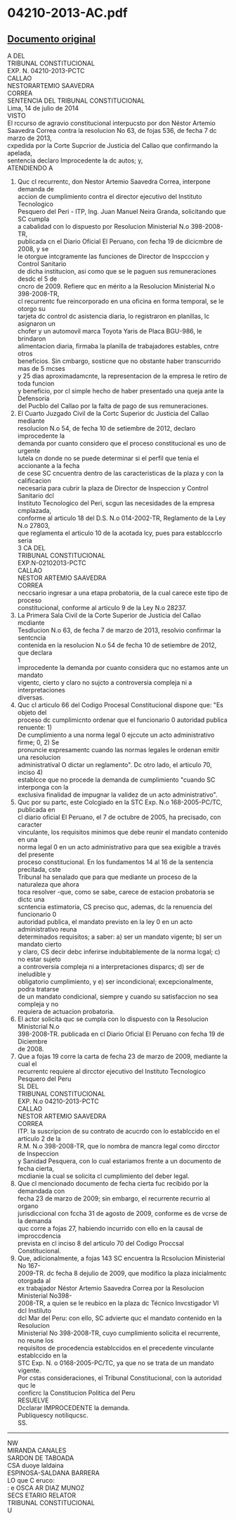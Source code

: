 
04210-2013-AC.pdf
=================
  
[Documento original](https://tc.gob.pe/jurisprudencia/2014/04210-2013-AC.pdf)  
---  
A DEL  
TRIBUNAL CONSTITUCIONAL  
EXP. N. 04210-2013-PCTC  
CALLAO  
NESTORARTEMIO SAAVEDRA  
CORREA  
SENTENCIA DEL TRIBUNAL CONSTITUCIONAL  
Lima, 14 de julio de 2014  
VISTO  
El rccurso de agravio constitucional interpucsto por don Néstor Artemio  
Saavedra Correa contra la resolucion No 63, de fojas 536, de fecha 7 dc marzo de 2013,  
cxpedida por la Corte Supcrior de Justicia del Callao que confirmando la apelada,  
sentencia declaro Improcedente la dc autos; y,  
ATENDIENDO A  
1. Quc cl recurrentc, don Nestor Artemio Saavedra Correa, interpone demanda de  
accion de cumplimiento contra el director ejecutivo del Instituto Tecnologico  
Pesquero del Peri - ITP, Ing. Juan Manuel Neira Granda, solicitando que SC cumpla  
a cabalidad con lo dispuesto por Resolucion Ministerial N.o 398-2008-TR,  
publicada cn el Diario Oficial El Peruano, con fecha 19 de dicicmbre de 2008, y se  
le otorgue intcgramente las funciones de Director de Inspcccion y Control Sanitario  
de dicha institucion, asi como que se le paguen sus remuneraciones desdc el 5 de  
cncro de 2009. Refiere quc en mérito a la Resolucion Ministerial N.o 398-2008-TR,  
cl recurrentc fue reincorporado en una oficina en forma temporal, se le otorgo su  
tarjeta dc control dc asistencia diaria, lo registraron en planillas, lc asignaron un  
chofer y un automovil marca Toyota Yaris de Placa BGU-986, le brindaron  
alimentacion diaria, firmaba la planilla de trabajadores estables, cntre otros  
beneficios. Sin cmbargo, sosticne que no obstante haber transcurrido mas de 5 mcses  
y 25 dias aproximadamcnte, la representacion de la empresa le retiro de toda funcion  
y beneficio, por cl simple hecho de haber presentado una queja ante la Defensoria  
del Pucblo del Callao por la falta de pago de sus remuneraciones.  
2. El Cuarto Juzgado Civil de la Cortc Superior dc Justicia del Callao mediante  
resolucion N.o 54, de fecha 10 de setiembre de 2012, declaro improcedente la  
demanda por cuanto considero que el proceso constitucional es uno de urgente  
lutela cn donde no se puede determinar si el perfil que tenia el accionante a la fecha  
de cese SC cncuentra dentro de las caracteristicas de la plaza y con la calificacion  
necesaria para cubrir la plaza de Director de Inspeccion y Control Sanitario dcl  
Instituto Tecnologico del Peri, scgun las necesidades de la empresa cmplazada,  
conforme al articulo 18 del D.S. N.o 014-2002-TR, Reglamento de la Ley N.o 27803,  
que reglamenta el articulo 10 de la acotada lcy, pues para establcccrlo seria  
3 CA DEL  
TRIBUNAL CONSTITUCIONAL  
EXP.N-02102013-PCTC  
CALLAO  
NESTOR ARTEMIO SAAVEDRA  
CORREA  
neccsario ingresar a una etapa probatoria, de la cual carece este tipo de proceso  
constitucional, conforme al articulo 9 de la Ley N.o 28237.  
3. La Primera Sala Civil de la Corte Superior de Justicia del Callao mcdiante  
Tesdlucion N.o 63, de fecha 7 de marzo de 2013, resolvio confirmar la sentcncia  
contenida en la resolucion N.o 54 de fecha 10 de setiembre de 2012, que declara  
1  
improcedente la demanda por cuanto considera quc no estamos ante un mandato  
vigentc, cierto y claro no sujcto a controversia compleja ni a interpretaciones  
diversas.  
4. Quc cl articulo 66 del Codigo Procesal Constitucional dispone que: "Es objeto del  
proceso dc cumplimicnto ordenar que el funcionario 0 autoridad publica renuente: 1)  
De cumplimiento a una norma legal 0 ejccute un acto administrativo firme; 0, 2) Se  
pronuncie expresamentc cuando las normas legales le ordenan emitir una resolucion  
administratival O dictar un reglamento". Dc otro lado, el articulo 70, inciso 4)  
establcce que no procede la demanda de cumplimiento "cuando SC interponga con la  
exclusiva finalidad de impugnar la validez de un acto administrativo".  
5. Quc por su partc, este Colcgiado en la STC Exp. N.o 168-2005-PC/TC, publicada en  
cl diario oficial El Peruano, el 7 de octubre de 2005, ha precisado, con caracter  
vinculante, los requisitos minimos que debe reunir el mandato contenido en una  
norma legal 0 en un acto administrativo para que sea exigible a través del presente  
proceso constitucional. En los fundamentos 14 al 16 de la sentencia precitada, cste  
Tribunal ha senalado que para que mediante un proceso de la naturaleza que ahora  
toca resolver -que, como se sabe, carece de estacion probatoria se dictc una  
scntencia estimatoria, CS preciso quc, ademas, dc la renuencia del funcionario 0  
autoridad publica, el mandato previsto en la ley 0 en un acto administrativo reuna  
determinados requisitos; a saber: a) ser un mandato vigente; b) ser un mandato cierto  
y claro, CS decir debc inferirse indubitablemente de la norma lcgal; c) no estar sujeto  
a controversia compleja ni a interpretaciones disparcs; d) ser de ineludible y  
obligatorio cumplimiento, y e) ser incondicional; excepcionalmente, podra tratarse  
de un mandato condicional, siempre y cuando su satisfaccion no sea compleja y no  
requiera de actuacion probatoria.  
6. El actor solicita quc se cumpla con lo dispuesto con la Resolucion Ministcrial N.o  
398-2008-TR. publicada en cl Diario Oficial El Peruano con fecha 19 de Diciembre  
de 2008.  
7. Que a fojas 19 corre la carta de fecha 23 de marzo de 2009, mediante la cual el  
recurrentc requiere al dircctor ejecutivo del Instituto Tecnologico Pesquero del Peru  
SL DEL  
TRIBUNAL CONSTITUCIONAL  
EXP. N.o 04210-2013-PCTC  
CALLAO  
NESTOR ARTEMIO SAAVEDRA  
CORREA  
ITP. la suscripcion de su contrato de acucrdo con lo establccido en el articulo 2 de la  
R.M. N.o 398-2008-TR, que lo nombra de mancra legal como dircctor de Inspeccion  
y Sanidad Pesquera, con lo cual estariamos frente a un documento de fecha cierta,  
mcdianie la cual se solicita cl cumplimiento del deber legal.  
8. Que cl mencionado documento de fecha cierta fuc recibido por la demandada con  
fecha 23 de marzo de 2009; sin embargo, el recurrente recurrio al organo  
jurisdiccional con fccha 31 de agosto de 2009, conforme es de vcrse de la demanda  
quc corre a fojas 27, habiendo incurrido con ello en la causal de improccdencia  
prevista en cl inciso 8 del articulo 70 del Codigo Proccsal Constitucional.  
9. Que, adicionalmente, a fojas 143 SC encuentra la Rcsolucion Ministerial No 167-  
2009-TR. dc fecha 8 dejulio de 2009, que modifico la plaza inicialmentc otorgada al  
ex trabajador Néstor Artemio Saavedra Correa por la Resolucion Ministerial No398-  
2008-TR, a quien se le reubico en la plaza dc Técnico Invcstigador VI dcl Instiluto  
dcl Mar del Peru: con ello, SC advierte quc el mandato contenido en la Resolucion  
Ministerial No 398-2008-TR, cuyo cumplimiento solicita el recurrente, no reune los  
requisitos de procedencia establccidos en el precedente vinculante establccido en la  
STC Exp. N. o 0168-2005-PC/TC, ya que no se trata de un mandato vigente.  
Por cstas consideraciones, el Tribunal Constitucional, con la autoridad quc le  
conficrc la Constitucion Politica del Peru  
RESUELVE  
Dcclarar IMPROCEDENTE la demanda.  
Publiquescy notiliqucsc.  
SS.  
- - -  
NW  
MIRANDA CANALES  
SARDON DE TABOADA  
CSA duoye laldaina  
ESPINOSA-SALDANA BARRERA  
LO que C eruco:  
: e OSCA AR DIAZ MUNOZ  
SECS ETARIO RELATOR  
TRIBUNAL CONSTITUCIONAL  
U